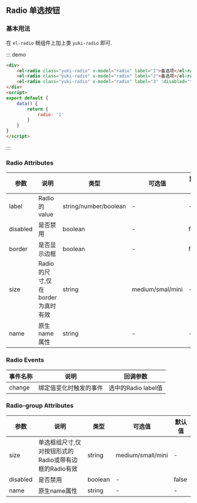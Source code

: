 ## Radio 单选按钮
<script>
export default{
    data() {
        return {
            radio: '1'
        }
    }
}
</script>
<style>
.demo-radio {
    .source {
        position: relative
    }
}
.demo-box.demo-alert .el-alert{
    margin: 20px 0 0;
}
.demo-box.demo-alert.el-alert:first-child {
    margin: 0;
}
</style>

### 基本用法

在 `el-radio` 根组件上加上类 `yuki-radio` 即可.

::: demo
```html
<div>
    <el-radio class="yuki-radio" v-model="radio" label="1">备选项</el-radio>
    <el-radio class="yuki-radio" v-model="radio" label="2">备选项</el-radio>
    <el-radio class="yuki-radio" v-model="radio" label="3" :disabled="true">备选项</el-radio>
</div>
<script>
export default {
    data() {
        return {
            radio: '1'
        }
    }
}
</script>
```

:::


### Radio Attributes
|参数       |说明       |类型       |可选值     |默认值     |
|-----------|-----------|-----------|----------|----------|
|label      |Radio的value|string/number/boolean|    -   |   -   |
|disabled   |是否禁用   |boolean    |    -      |   false   |
|border     |是否显示边框|boolean    |    -      |   false   |
|size     |Radio的尺寸,仅在border为真时有效|string    |medium/smal/mini|   -   |
|name     |原生name属性|string    |    -      |   -   |

### Radio Events
|事件名称       |说明       |回调参数       |
|--------------|-----------|--------------|
|change    |绑定值变化时触发的事件|选中的Radio label值|

### Radio-group Attributes
|参数       |说明       |类型       |可选值     |默认值     |
|-----------|-----------|-----------|----------|----------|
|size      |单选框组尺寸,仅对按钮形式的Radio或带有边框的Radio有效|string|medium/small/mini|   -   |
|disabled   |是否禁用   |boolean    |    -      |   false   |
|name     |原生name属性|string    |    -      |   -   |
